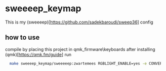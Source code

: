 # sweeeep_keymap

This is my (sweeeep)[https://github.com/sadekbaroudi/sweep36] config

## how to use 
compile by placing this project in qmk_firmware\keyboards after installing (qmk)[https://qmk.fm/guide] 
run 
````sh
  make sweeeep_keymap/sweeeeep:zwartemees RGBLIGHT_ENABLE=yes -e CONVERT_TO=rp2040_ce
````
